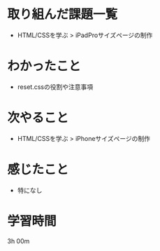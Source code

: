 # 取り組んだ課題一覧
- HTML/CSSを学ぶ > iPadProサイズページの制作

# わかったこと
- reset.cssの役割や注意事項

# 次やること
- HTML/CSSを学ぶ > iPhoneサイズページの制作

# 感じたこと
- 特になし

# 学習時間
3h 00m
